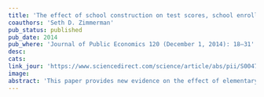 ```yaml
---
title: 'The effect of school construction on test scores, school enrollment, and home prices'
coauthors: 'Seth D. Zimmerman'
pub_status: published
pub_date: 2014
pub_where: 'Journal of Public Economics 120 (December 1, 2014): 18–31'
desc:
cats:
link_jour: 'https://www.sciencedirect.com/science/article/abs/pii/S0047272714001765'
image:
abstract: 'This paper provides new evidence on the effect of elementary and middle school construction projects on home prices, academic achievement, and school enrollment. Combining the staggered implementation of a comprehensive school construction project in a poor urban district with panel data on student test scores and neighborhoods of residence, we find that, by six years after building occupancy, school construction increases reading scores by 0.15 standard deviations relative to the year before building occupancy. We do not observe similar effects for math scores. School construction raised home prices in affected neighborhoods by roughly 10%, and led to increased public school enrollment.'
---
```

